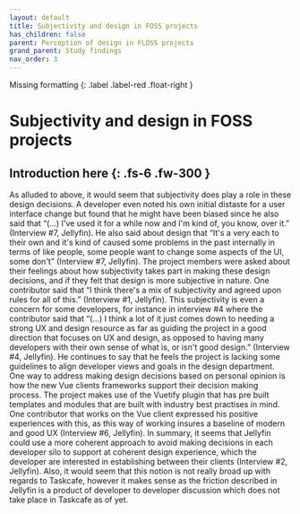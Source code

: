 ```yaml
---
layout: default
title: Subjectivity and design in FOSS projects
has_children: false
parent: Perception of design in FLOSS projects
grand_parent: Study findings
nav_order: 3
---
```

Missing formatting
{: .label .label-red .float-right }
# Subjectivity and design in FOSS projects
Introduction here
{: .fs-6 .fw-300 }
---

As alluded to above, it would seem that subjectivity does play a role in these design decisions. A developer even noted his own initial distaste for a user interface change but found that he might have been biased since he also said that “(...) I've used it for a while now and I'm kind of, you know, over it.” (Interview #7, Jellyfin). He also said about design that  “It's a very each to their own and it's kind of caused some problems in the past internally in terms of like people, some people want to change some aspects of the UI, some don't” (Interview #7, Jellyfin). The project members were asked about their feelings about how subjectivity takes part in making these design decisions, and if they felt that design is more subjective in nature. One contributor said that “I think there's a mix of subjectivity and agreed upon rules for all of this.” (Interview #1, Jellyfin). This subjectivity is even a concern for some developers, for instance in interview #4 where the contributor said that “(...) I think a lot of it just comes down to needing a strong UX and design resource as far as guiding the project in a good direction that focuses on UX and design, as opposed to having many developers with their own sense of what is, or isn't good design.” (Interview #4, Jellyfin). He continues to say that he feels the project is lacking some guidelines to align developer views and goals in the design department. One way to address making design decisions based on personal opinion is how the new Vue clients frameworks support their decision making process. The project makes use of the Vuetify plugin that has pre built templates and modules that are built with industry best practises in mind. One contributor that works on the Vue client expressed his positive experiences with this, as this way of working insures a baseline of modern and good UX (Interview #6, Jellyfin).
In summary, it seems that Jellyfin could use a more coherent approach to avoid making decisions in each developer silo to support at coherent design experience, which the developer are interested in establishing between their clients (Interview #2, Jellyfin). Also, it would seem that this notion is not really broad up with regards to Taskcafe, however it makes sense as the friction described in Jellyfin is a product of developer to developer discussion which does not take place in Taskcafe as of yet.
